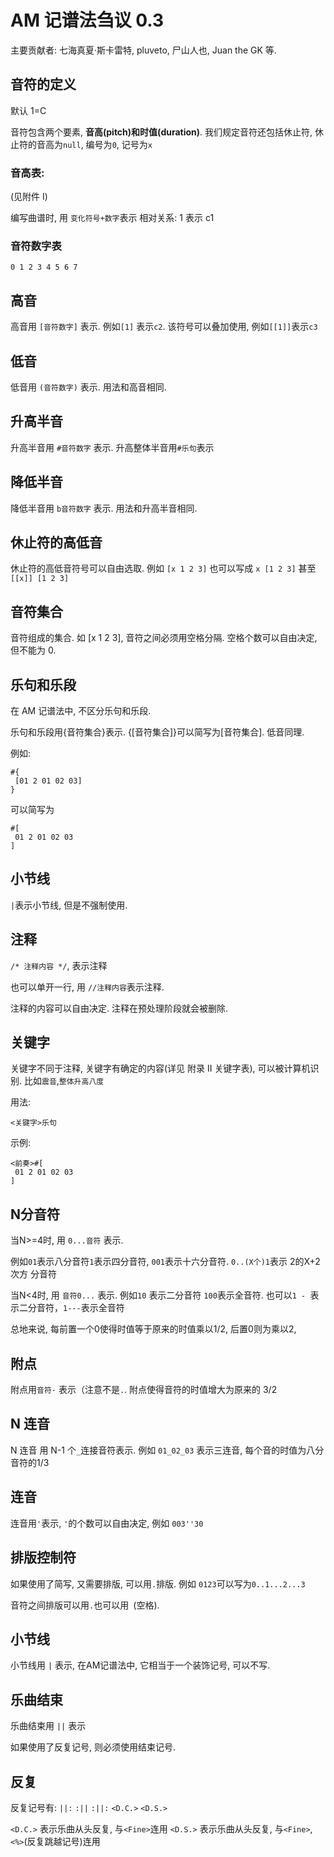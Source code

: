 # AM 记谱法刍议 0.3

主要贡献者: 七海真夏·斯卡雷特, pluveto, 尸山人也, Juan the GK 等.


## 音符的定义

默认 1=C

音符包含两个要素, **音高(pitch)**和**时值(duration)**. 我们规定音符还包括休止符, 休止符的音高为`null`, 编号为`0`, 记号为`x`

### 音高表:

(见附件 I)

编写曲谱时, 用 `变化符号+数字`表示
相对关系: 1 表示 c1

### 音符数字表

`0 1 2 3 4 5 6 7`

## 高音

高音用 `[音符数字]` 表示. 例如`[1]` 表示`c2`. 该符号可以叠加使用, 例如`[[1]]`表示`c3`

## 低音

低音用 `(音符数字)` 表示. 用法和高音相同.

## 升高半音

升高半音用 `#音符数字` 表示. 升高整体半音用`#乐句`表示

## 降低半音

降低半音用 `b音符数字` 表示. 用法和升高半音相同.

## 休止符的高低音

休止符的高低音符号可以自由选取. 例如 `[x 1 2 3]` 也可以写成 `x [1 2 3]` 甚至 `[[x]] [1 2 3]`

## 音符集合

音符组成的集合. 如 [x 1 2 3], 音符之间必须用空格分隔. 空格个数可以自由决定, 但不能为 0.

## 乐句和乐段

在 AM 记谱法中, 不区分乐句和乐段.

乐句和乐段用{音符集合}表示. {[音符集合]}可以简写为[音符集合]. 低音同理.

例如:
```
#{
 [01 2 01 02 03]
}
```
可以简写为
```
#[
 01 2 01 02 03
]
```

## 小节线

`|`表示小节线, 但是不强制使用.

## 注释
`/* 注释内容 */`, 表示注释

也可以单开一行, 用 `//注释内容`表示注释.

注释的内容可以自由决定. 注释在预处理阶段就会被删除.

## 关键字

关键字不同于注释, 关键字有确定的内容(详见 附录 II 关键字表), 可以被计算机识别. 比如`震音`,`整体升高八度`

用法:

`<关键字>乐句`

示例:
```
<前奏>#[
 01 2 01 02 03
]
```

## N分音符

当N>=4时, 用 `0...音符` 表示.

 例如`01`表示八分音符`1`表示四分音符, `001`表示十六分音符. `0..(X个)1`表示 2的X+2次方 分音符

当N<4时, 用 `音符0...` 表示. 例如`10` 表示二分音符 `100`表示全音符. 也可以`1 - `表示二分音符，`1---`表示全音符

总地来说, 每前置一个0使得时值等于原来的时值乘以1/2, 后置0则为乘以2,

## 附点

附点用`音符·` 表示（注意不是`.`. 附点使得音符的时值增大为原来的 3/2

## N 连音

N 连音 用 N-1 个`_`连接音符表示. 例如 `01_02_03` 表示三连音, 每个音的时值为八分音符的1/3

## 连音

连音用`'`表示, `'`的个数可以自由决定, 例如 `003''30`

## 排版控制符

如果使用了简写, 又需要排版, 可以用`.`排版. 例如 `0123`可以写为`0..1...2...3`

音符之间排版可以用`.`也可以用` `(空格).

## 小节线

小节线用 `|` 表示, 在AM记谱法中, 它相当于一个装饰记号, 可以不写.

## 乐曲结束

乐曲结束用 `||` 表示

如果使用了反复记号, 则必须使用结束记号.

## 反复

反复记号有: `||:` `:||` `:||:` `<D.C.>` `<D.S.>` 

`<D.C.>` 表示乐曲从头反复, 与`<Fine>`连用
`<D.S.>` 表示乐曲从头反复, 与`<Fine>`,`<%>`(反复跳越记号)连用